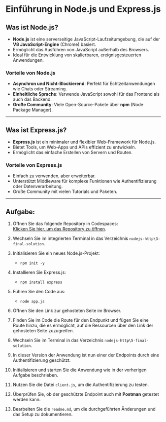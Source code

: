 # Einführung in Node.js und Express.js

## Was ist Node.js?
- **Node.js** ist eine serverseitige JavaScript-Laufzeitumgebung, die auf der **V8 JavaScript-Engine** (Chrome) basiert.
- Ermöglicht das Ausführen von JavaScript außerhalb des Browsers.
- Ideal für die Entwicklung von skalierbaren, ereignisgesteuerten Anwendungen.

### Vorteile von Node.js
- **Asynchron und Nicht-Blockierend**: Perfekt für Echtzeitanwendungen wie Chats oder Streaming.
- **Einheitliche Sprache**: Verwende JavaScript sowohl für das Frontend als auch das Backend.
- **Große Community**: Viele Open-Source-Pakete über **npm** (Node Package Manager).

---

## Was ist Express.js?
- **Express.js** ist ein minimaler und flexibler Web-Framework für Node.js.
- Bietet Tools, um Web-Apps und APIs effizient zu entwickeln.
- Ermöglicht das einfache Erstellen von Servern und Routen.

### Vorteile von Express.js
- Einfach zu verwenden, aber erweiterbar.
- Unterstützt Middleware für komplexe Funktionen wie Authentifizierung oder Datenverarbeitung.
- Große Community mit vielen Tutorials und Paketen.

---
## Aufgabe:

1. Öffnen Sie das folgende Repository in Codespaces:  
   [Klicken Sie hier, um das Repository zu öffnen](https://github.com/MicrosoftDocs/node-essentials?tab=readme-ov-file).

2. Wechseln Sie im integrierten Terminal in das Verzeichnis `nodejs-http\3-final-solution`.

3. Initialisieren Sie ein neues Node.js-Projekt:
   - `npm init -y`

4. Installieren Sie Express.js:
   - `npm install express`

5. Führen Sie den Code aus:
   - `node app.js`

6. Öffnen Sie den Link zur gehosteten Seite im Browser.

7. Finden Sie im Code die Route für den Endpunkt und fügen Sie eine Route hinzu, die es ermöglicht, auf die Ressourcen über den Link der gehosteten Seite zuzugreifen.

8. Wechseln Sie im Terminal in das Verzeichnis `nodejs-http\5-final-solution`.

9. In dieser Version der Anwendung ist nun einer der Endpoints durch eine Authentifizierung geschützt.

10. Initialisieren und starten Sie die Anwendung wie in der vorherigen Aufgabe beschrieben.

11. Nutzen Sie die Datei `client.js`, um die Authentifizierung zu testen.

12. Überprüfen Sie, ob der geschützte Endpoint auch mit **Postman** getestet werden kann.

13. Bearbeiten Sie die `readme.md`, um die durchgeführten Änderungen und das Setup zu dokumentieren.



